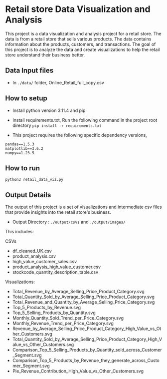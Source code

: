 # Retail store Data Visualization and Analysis
This project is a data visualization and analysis project for a retail store. The data is from a retail store that sells various products. The data contains information about the products, customers, and transactions. The goal of this project is to analyze the data and create visualizations to help the retail store understand their business better.

## Data Input files
* In `./data/` folder, Online_Retail_full_copy.csv

## How to setup 
* Install python version 3.11.4 and pip
* Install requirements.txt, Run the following command in the project root directory
```pip install -r requirements.txt```

* This project requires the following specific dependency versions,
```
pandas==1.5.3
matplotlib==3.6.2
numpy==1.23.5
```

## How to run 
```python3 retail_data_viz.py```

## Output Details 
The output of this project is a set of visualizations and intermediate csv files that provide insights into the retail store's business. 
* Output Directory : `./output/csvs` and `./output/images/`

This includes:

CSVs
* df_cleaned_UK.csv
* product_analysis.csv
* high_value_customer_sales.csv
* product_analysis_high_value_customer.csv
* stockcode_quantity_description_table.csv

Visualizations:
* Total_Revenue_by_Average_Selling_Price_Product_Category.svg
* Total_Quantity_Sold_by_Average_Selling_Price_Product_Category.svg
* Total_Revenue_and_Quantity_by_Average_Selling_Price_Category.svg
* Top_5_Products_by_Revenue.svg
* Top_5_Selling_Products_by_Quantity.svg
* Monthly_Quantity_Sold_Trend_per_Price_Category.svg
* Monthly_Revenue_Trend_per_Price_Category.svg
* Revenue_by_Average_Selling_Price_Product_Category_High_Value_vs_Other_Customers.svg
* Total_Quantity_Sold_by_Average_Selling_Price_Product_Category_High_Value_vs_Other_Customers.svg
* Comparison_Top_5_Selling_Products_by_Quantity_sold_across_Customer_Segment.svg
* Comparison_Top_5_Products_by_Revenue_they_generate_across_Customer_Segment.svg
* Pie_Revenue_Contribution_High_Value_vs_Other_Customers.svg


